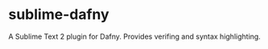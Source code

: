 sublime-dafny
=============

A Sublime Text 2 plugin for Dafny. Provides verifing and syntax highlighting. 